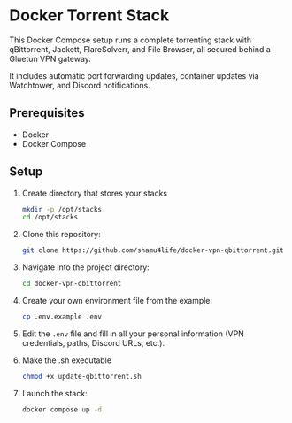 # Docker Torrent Stack

This Docker Compose setup runs a complete torrenting stack with qBittorrent, Jackett, FlareSolverr, and File Browser, all secured behind a Gluetun VPN gateway.

It includes automatic port forwarding updates, container updates via Watchtower, and Discord notifications.

## Prerequisites
* Docker
* Docker Compose

## Setup

1.  Create directory that stores your stacks
    ```bash
    mkdir -p /opt/stacks
    cd /opt/stacks
    ```
2.  Clone this repository:
    ```bash
    git clone https://github.com/shamu4life/docker-vpn-qbittorrent.git
    ```
3.  Navigate into the project directory:
    ```bash
    cd docker-vpn-qbittorrent
    ```
4.  Create your own environment file from the example:
    ```bash
    cp .env.example .env
    ```
5.  Edit the `.env` file and fill in all your personal information (VPN credentials, paths, Discord URLs, etc.).

6. Make the .sh executable
   ```bash
   chmod +x update-qbittorrent.sh
   ```

7.  Launch the stack:
    ```bash
    docker compose up -d
    ```
